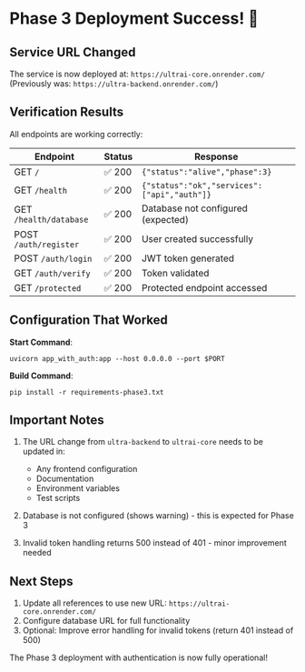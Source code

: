 # Phase 3 Deployment Success! 🎉

## Service URL Changed
The service is now deployed at: `https://ultrai-core.onrender.com/`
(Previously was: `https://ultra-backend.onrender.com/`)

## Verification Results

All endpoints are working correctly:

| Endpoint | Status | Response |
|----------|--------|----------|
| GET `/` | ✅ 200 | `{"status":"alive","phase":3}` |
| GET `/health` | ✅ 200 | `{"status":"ok","services":["api","auth"]}` |
| GET `/health/database` | ✅ 200 | Database not configured (expected) |
| POST `/auth/register` | ✅ 200 | User created successfully |
| POST `/auth/login` | ✅ 200 | JWT token generated |
| GET `/auth/verify` | ✅ 200 | Token validated |
| GET `/protected` | ✅ 200 | Protected endpoint accessed |

## Configuration That Worked

**Start Command**:
```
uvicorn app_with_auth:app --host 0.0.0.0 --port $PORT
```

**Build Command**:
```
pip install -r requirements-phase3.txt
```

## Important Notes

1. The URL change from `ultra-backend` to `ultrai-core` needs to be updated in:
   - Any frontend configuration
   - Documentation
   - Environment variables
   - Test scripts

2. Database is not configured (shows warning) - this is expected for Phase 3

3. Invalid token handling returns 500 instead of 401 - minor improvement needed

## Next Steps

1. Update all references to use new URL: `https://ultrai-core.onrender.com/`
2. Configure database URL for full functionality
3. Optional: Improve error handling for invalid tokens (return 401 instead of 500)

The Phase 3 deployment with authentication is now fully operational!